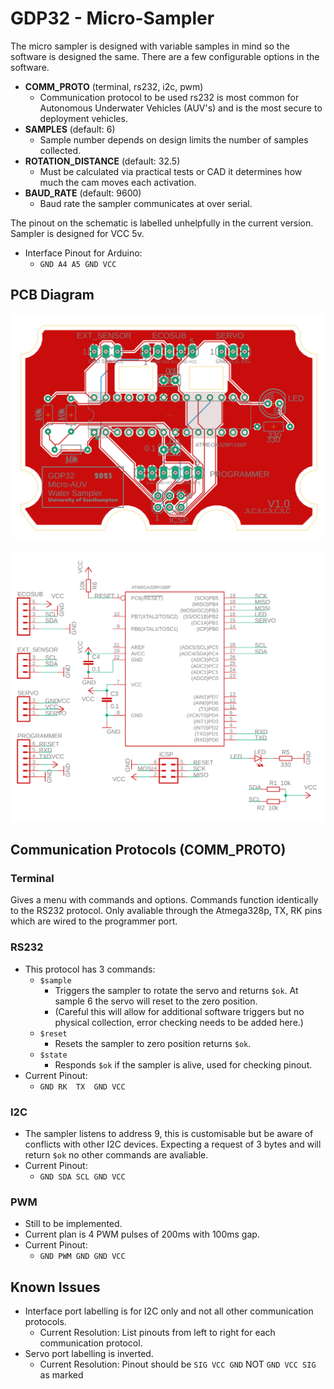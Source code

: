 # GDP32 - Micro-Sampler
The micro sampler is designed with variable samples in mind so the software
is designed the same. There are a few configurable options in the software.
- **COMM_PROTO** (terminal, rs232, i2c, pwm)
    - Communication protocol to be used rs232 is most common for Autonomous
    Underwater Vehicles (AUV's) and is the most secure to deployment vehicles.
- **SAMPLES** (default: 6)
    - Sample number depends on design limits the number of samples collected.
- **ROTATION_DISTANCE** (default: 32.5)
    - Must be calculated via practical tests or CAD it determines how much the
    cam moves each activation.
- **BAUD_RATE** (default: 9600)
    - Baud rate the sampler communicates at over serial.

The pinout on the schematic is labelled unhelpfully in the current version.
Sampler is designed for VCC 5v.
- Interface Pinout for Arduino:
    - `GND A4 A5 GND VCC`

## PCB Diagram
![PCB Wiring Diagram](/images/PCB_design.PNG)

![PCB Schematic](/images/Schematic.PNG)

## Communication Protocols (COMM_PROTO)
### Terminal
Gives a menu with commands and options.
Commands function identically to the RS232 protocol.
Only avaliable through the Atmega328p, TX, RK pins which are wired to the programmer port.

### RS232
- This protocol has 3 commands:
    - `$sample`
        - Triggers the sampler to rotate the servo and returns `$ok`.
        At sample 6 the servo will reset to the zero position.
        - (Careful this will allow for additional software triggers but 
        no physical collection, error checking needs to be added here.)
    - `$reset`
        - Resets the sampler to zero position returns `$ok`.
    - `$state`
        - Responds `$ok` if the sampler is alive, used for checking pinout.
- Current Pinout:
    - `GND RK  TX  GND VCC`

### I2C
- The sampler listens to address 9, this is customisable but be aware of conflicts with other I2C devices.
Expecting a request of 3 bytes and will return `$ok` no other commands are avaliable.
- Current Pinout:
    - `GND SDA SCL GND VCC`

### PWM
- Still to be implemented.
- Current plan is 4 PWM pulses of 200ms with 100ms gap.
- Current Pinout:
    -  `GND PWM GND GND VCC`

## Known Issues
- Interface port labelling is for I2C only and not all other communication protocols.
    - Current Resolution: List pinouts from left to right for each communication protocol.
- Servo port labelling is inverted.
    - Current Resolution: Pinout should be `SIG VCC GND` NOT `GND VCC SIG` as marked
